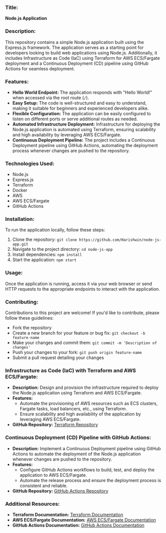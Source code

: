 ### Title:
**Node.js Application**

### Description:
This repository contains a simple Node.js application built using the Express.js framework. The application serves as a starting point for developers looking to build web applications using Node.js. Additionally, it includes Infrastructure as Code (IaC) using Terraform for AWS ECS/Fargate deployment and a Continuous Deployment (CD) pipeline using GitHub Actions for seamless deployment.

### Features:
- **Hello World Endpoint:** The application responds with "Hello World!" when accessed via the root route (`/`).
- **Easy Setup:** The code is well-structured and easy to understand, making it suitable for beginners and experienced developers alike.
- **Flexible Configuration:** The application can be easily configured to listen on different ports or serve additional routes as needed.
- **Automated Infrastructure Deployment:** Infrastructure for deploying the Node.js application is automated using Terraform, ensuring scalability and high availability by leveraging AWS ECS/Fargate.
- **Continuous Deployment Pipeline:** The project includes a Continuous Deployment pipeline using GitHub Actions, automating the deployment process whenever changes are pushed to the repository.

### Technologies Used:
- Node.js
- Express.js
- Terraform
- Docker
- AWS
- AWS ECS/Fargate
- GitHub Actions

### Installation:
To run the application locally, follow these steps:
1. Clone the repository: `git clone https://github.com/Harishwin/node-js-app.git`
2. Navigate to the project directory: `cd node-js-app`
3. Install dependencies: `npm install`
4. Start the application: `npm start`

### Usage:
Once the application is running, access it via your web browser or send HTTP requests to the appropriate endpoints to interact with the application.

### Contributing:
Contributions to this project are welcome! If you'd like to contribute, please follow these guidelines:
- Fork the repository
- Create a new branch for your feature or bug fix: `git checkout -b feature-name`
- Make your changes and commit them: `git commit -m 'Description of changes'`
- Push your changes to your fork: `git push origin feature-name`
- Submit a pull request detailing your changes

### Infrastructure as Code (IaC) with Terraform and AWS ECS/Fargate:
- **Description:** Design and provision the infrastructure required to deploy the Node.js application using Terraform and AWS ECS/Fargate.
- **Features:**
  - Automate the provisioning of AWS resources such as ECS clusters, Fargate tasks, load balancers, etc., using Terraform.
  - Ensure scalability and high availability of the application by leveraging AWS ECS/Fargate.
- **GitHub Repository:** [Terraform Repository](#link-to-github-repo-for-terraform-iac)

### Continuous Deployment (CD) Pipeline with GitHub Actions:
- **Description:** Implement a Continuous Deployment pipeline using GitHub Actions to automate the deployment of the Node.js application whenever changes are pushed to the repository.
- **Features:**
  - Configure GitHub Actions workflows to build, test, and deploy the application to AWS ECS/Fargate.
  - Automate the release process and ensure the deployment process is consistent and reliable.
- **GitHub Repository:** [GitHub Actions Repository](#link-to-github-repo-for-github-actions-cd)

### Additional Resources:
- **Terraform Documentation:** [Terraform Documentation](https://www.terraform.io/docs/index.html)
- **AWS ECS/Fargate Documentation:** [AWS ECS/Fargate Documentation](https://aws.amazon.com/ecs/)
- **GitHub Actions Documentation:** [GitHub Actions Documentation](https://docs.github.com/en/actions)

